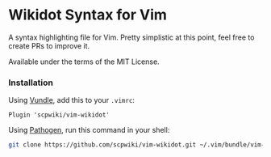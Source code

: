 # Wikidot Syntax for Vim
A syntax highlighting file for Vim. Pretty simplistic at this point, feel free to create PRs to improve it.

Available under the terms of the MIT License.

### Installation
Using [Vundle](https://github.com/gmarik/vundle), add this to your `.vimrc`:
```vim
Plugin 'scpwiki/vim-wikidot'
```

Using [Pathogen](https://github.com/tpope/vim-pathogen), run this command in your shell:
```sh
git clone https://github.com/scpwiki/vim-wikidot.git ~/.vim/bundle/vim-wikidot
```
